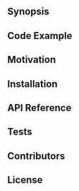## Synopsis

## Code Example


## Motivation


## Installation


## API Reference


## Tests


## Contributors


## License

